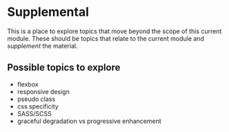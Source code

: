 # Supplemental

This is a place to explore topics that move beyond the scope of this current module. These should be topics that relate to the current module and _supplement_ the material.

## Possible topics to explore
* flexbox
* responsive design
* pseudo class
* css specificity
* SASS/SCSS
* graceful degradation vs progressive enhancement
